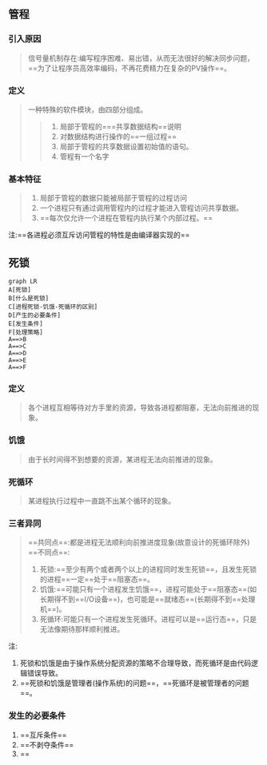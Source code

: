 ## 管程
### 引入原因
> 信号量机制存在:编写程序困难、易出错，从而无法很好的解决同步问题，==为了让程序员高效率编码，不再花费精力在复杂的PV操作==。

### 定义
> 一种特殊的软件模块，由四部分组成。
> > 1. 局部于管程的===共享数据结构==说明
> > 2. 对数据结构进行操作的==一组过程==
> > 3. 局部于管程的共享数据设置初始值的语句。
> > 4. 管程有一个名字

### 基本特征
>1. 局部于管程的数据只能被局部于管程的过程访问
>2. 一个进程只有通过调用管程内的过程才能进入管程访问共享数据。
>3. ==每次仅允许一个进程在管程内执行某个内部过程。==
>

注:==各进程必须互斥访问管程的特性是由编译器实现的==


## 死锁

```mermaid
graph LR
A[死锁]
B[什么是死锁]
C[进程死锁-饥饿-死循环的区别]
D[产生的必要条件]
E[发生条件]
F[处理策略]
A==>B
A==>C
A==>D
A==>E
A==>F
```
### 定义
> 各个进程互相等待对方手里的资源，导致各进程都阻塞，无法向前推进的现象。

### 饥饿
> 由于长时间得不到想要的资源，某进程无法向前推进的现象。

### 死循环 
> 某进程执行过程中一直跳不出某个循环的现象。

### 三者异同
> ==共同点==:都是进程无法顺利向前推进度现象(故意设计的死循环除外)
> ==不同点==:
> 1. 死锁:==至少有两个或者两个以上的进程同时发生死锁==，且发生死锁的进程==一定==处于==阻塞态==。
> 2. 饥饿:==可能只有一个进程发生饥饿==，进程可能处于==阻塞态==(如长期得不到==I/O设备==)，也可能是==就绪态==(长期得不到==处理机==)。
> 3.  死循环:可能只有一个进程发生死循环。进程可以是==运行态==，只是无法像期待那样顺利推进。

注:
1. 死锁和饥饿是由于操作系统分配资源的策略不合理导致，而死循环是由代码逻辑错误导致。
2. ==死锁和饥饿是管理者(操作系统)的问题==，==死循环是被管理者的问题==。

### 发生的必要条件
1. ==互斥条件==
2. ==不剥夺条件==
3. ==
<!--stackedit_data:
eyJoaXN0b3J5IjpbLTIwNjAxNTMzMjAsMTUxMzg5NzI1NV19
-->